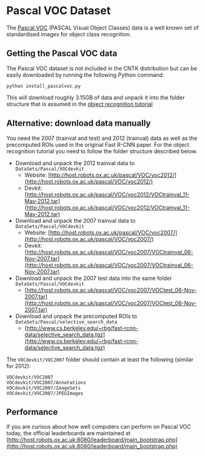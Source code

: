# Pascal VOC Dataset

The [Pascal VOC](http://host.robots.ox.ac.uk/pascal/VOC/) (PASCAL Visual Object Classes) data 
is a well known set of standardised images for object class recognition. 

## Getting the Pascal VOC data

The Pascal VOC dataset is not included in the CNTK distribution but can be easily
downloaded by running the following Python command:

`python install_pascalvoc.py`

This will download roughly 3.15GB of data and unpack it into the folder structure that is assumed in the [object recognition tutorial](https://docs.microsoft.com/en-us/cognitive-toolkit/Object-Detection-using-Fast-R-CNN#run-pascal-voc)

## Alternative: download data manually

You need the 2007 (trainval and test) and 2012 (trainval) data as well as the precomputed ROIs used in the original Fast R-CNN paper. 
For the object recognition tutorial you need to follow the folder structure described below. 

* Download and unpack the 2012 trainval data to `DataSets/Pascal/VOCdevkit`
  * Website: [http://host.robots.ox.ac.uk/pascal/VOC/voc2012/](http://host.robots.ox.ac.uk/pascal/VOC/voc2012/)
  * Devkit: [http://host.robots.ox.ac.uk/pascal/VOC/voc2012/VOCtrainval_11-May-2012.tar](http://host.robots.ox.ac.uk/pascal/VOC/voc2012/VOCtrainval_11-May-2012.tar)
* Download and unpack the 2007 trainval data to `DataSets/Pascal/VOCdevkit`
  * Website: [http://host.robots.ox.ac.uk/pascal/VOC/voc2007/](http://host.robots.ox.ac.uk/pascal/VOC/voc2007/)
  * Devkit: [http://host.robots.ox.ac.uk/pascal/VOC/voc2007/VOCtrainval_06-Nov-2007.tar](http://host.robots.ox.ac.uk/pascal/VOC/voc2007/VOCtrainval_06-Nov-2007.tar)
* Download and unpack the 2007 test data into the same folder `DataSets/Pascal/VOCdevkit`
  * [http://host.robots.ox.ac.uk/pascal/VOC/voc2007/VOCtest_06-Nov-2007.tar](http://host.robots.ox.ac.uk/pascal/VOC/voc2007/VOCtest_06-Nov-2007.tar)
* Download and unpack the precomputed ROIs to `DataSets/Pascal/selective_search_data`
  * [http://www.cs.berkeley.edu/~rbg/fast-rcnn-data/selective_search_data.tgz](http://www.cs.berkeley.edu/~rbg/fast-rcnn-data/selective_search_data.tgz)

The `VOCdevkit/VOC2007` folder should contain at least the following (similar for 2012):
```
VOCdevkit/VOC2007
VOCdevkit/VOC2007/Annotations
VOCdevkit/VOC2007/ImageSets
VOCdevkit/VOC2007/JPEGImages
```

## Performance

If you are curious about how well computers can perform on Pascal VOC today, the official leaderboards are maintained at 
[http://host.robots.ox.ac.uk:8080/leaderboard/main_bootstrap.php](http://host.robots.ox.ac.uk:8080/leaderboard/main_bootstrap.php)
